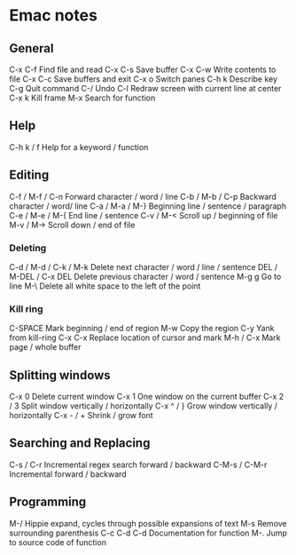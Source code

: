 # Emac notes

## General
C-x C-f  Find file and read
C-x C-s  Save buffer
C-x C-w  Write contents to file
C-x C-c  Save buffers and exit
C-x o    Switch panes
C-h k    Describe key
C-g      Quit command
C-/      Undo
C-l      Redraw screen with current line at center
C-x k    Kill frame
M-x      Search for function

## Help
C-h k / f           Help for a keyword / function

## Editing
C-f / M-f / C-n     Forward character / word / line
C-b / M-b / C-p     Backward character / word/ line
C-a / M-a / M-}     Beginning line / sentence / paragraph
C-e / M-e / M-{     End line / sentence
C-v / M-<           Scroll up / beginning of file
M-v / M->           Scroll down / end of file

### Deleting
C-d / M-d / C-k / M-k     Delete next character / word / line / sentence
DEL / M-DEL / C-x DEL     Delete previous character / word / sentence
M-g g                     Go to line
M-\                       Delete all white space to the left of the point

### Kill ring
C-SPACE    Mark beginning / end of region
M-w        Copy the region
C-y        Yank from kill-ring
C-x C-x    Replace location of cursor and mark
M-h / C-x  Mark page / whole buffer   

## Splitting windows
C-x 0      Delete current window
C-x 1      One window on the current buffer
C-x 2 / 3  Split window vertically / horizontally
C-x ^ / }  Grow window vertically / horizontally
C-x - / +  Shrink / grow font

## Searching and Replacing
C-s / C-r      Incremental regex search forward / backward
C-M-s / C-M-r  Incremental forward / backward

## Programming
M-/          Hippie expand, cycles through possible expansions of text
M-s          Remove surrounding parenthesis
C-c C-d C-d  Documentation for function
M-.          Jump to source code of function
